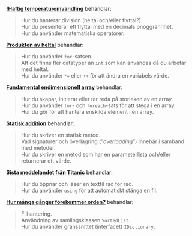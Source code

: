 **[!Häftig temperaturomvandling](https://coursepress.gitbooks.io/objektorienterad-programmering-1dv024/content/ovningsuppgifter/haftig-temperaturomvandling/)** behandlar:

> Hur du hanterar division (heltal och/eller flyttal?).<br />
> Hur du presenterar ett flyttal med en decimals onoggrannhet.<br />
> Hur du använder matematiska operatorer.

**[Produkten av heltal](https://coursepress.gitbooks.io/objektorienterad-programmering-1dv024/content/ovningsuppgifter/produkten-av-heltal/)** behandlar:

> Hur du använder ```for```-satsen.<br />
> Att det finns fler datatyper än ```int``` som kan användas då du arbetar med heltal.<br />
> Hur du använder ```*=``` eller ```++``` för att ändra en variabels värde.

**[Fundamental endimensionell array](https://coursepress.gitbooks.io/objektorienterad-programmering-1dv024/content/ovningsuppgifter/fundamental-endimensionell-array/)** behandlar:

> Hur du skapar, initierar eller tar reda på storleken av en array.<br />
> Hur du använder ```for```- och ```foreach```-sats för att stega i en array.<br />
> Hur du gör för att hantera enskilda element i en array.

**[Statisk addition](https://coursepress.gitbooks.io/objektorienterad-programmering-1dv024/content/ovningsuppgifter/statisk-addition/)** behandlar:

> Hur du skriver en statisk metod.<br />
> Vad signaturer och överlagring (”_overloading_”) innebär i samband med metoder.<br />
> Hur du skriver en metod som har en parameterlista och/eller returnerar ett värde.

**[Sista meddelandet från Titanic](https://coursepress.gitbooks.io/objektorienterad-programmering-1dv024/content/ovningsuppgifter/sista-meddelandet-fr%C3%A5n-titanic/)** behandlar:

> Hur du öppnar och läser en textfil rad för rad.<br />
> Hur du använder ```using``` för att automatiskt stänga en fil.

**[Hur många gånger förekommer orden?](https://github.com/1dv024/exercise-frequency-of-words)** behandlar:

> Filhantering.<br />
> Användning av samlingsklassen ```SortedList```.<br />
> Hur du använder gränssnittet (interfacet) ```IDictionary```.

<!--
**[Växelpengar (A-, B- och C-nivå)](https://github.com/1dv024/exercise-count-back-change)**

> En introducerande "tre-stegsuppgift" om att strukturera ett enklare program enligt goda objektorienterade principer. Du kan skriva programmet på varierande kravnivåer, där C-nivån är mest avancerad.

**[Rita med asterisker (A-, B- och C-nivå)](https://github.com/1dv024/exercise-stars-stripes-and-diamonds)**

> Ännu en "tre-stegsuppgift" där du löser ett problem med olika krav på hur programmet lever upp till objektorienterad programkvalitet. Försök nå den mer avancerade C-nivån, som bjuder mest utmaning!
-->

